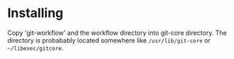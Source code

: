 Installing
====

Copy 'git-workflow' and the workflow directory into git-core directory.  The
directory is probabably located somewhere like <code>/usr/lib/git-core</code> or
<code>~/libexec/gitcore</code>.
